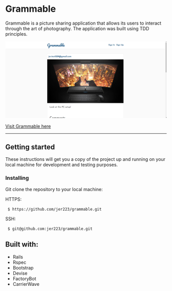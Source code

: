 # Grammable

Grammable is a picture sharing application that allows its users to interact through the art of photography. The application was built using TDD principles.

![image](/app/assets/images/grammabledemo.png)

[Visit Grammable here](https://grammable-jeremy-hall.herokuapp.com/)

---

## Getting started

These instructions will get you a copy of the project up and running on your local machine for development and testing purposes. 

### Installing

Git clone the repository to your local machine:

<p>HTTPS:</p><pre><code> $ https://github.com/jer223/grammable.git </code></pre>

<p>SSH:</p><pre><code> $ git@github.com:jer223/grammable.git </code></pre>

## Built with:

* Rails
* Rspec
* Bootstrap
* Devise
* FactoryBot
* CarrierWave